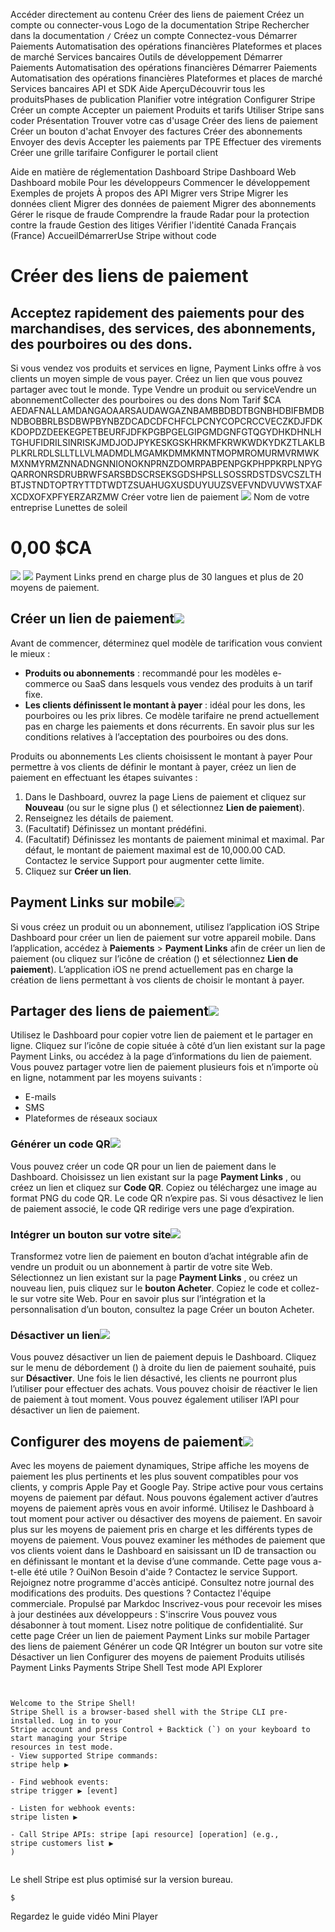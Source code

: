 Accéder directement au contenu
Créer des liens de paiement
Créez un compte
ou 
connecter-vous
Logo de la documentation Stripe
Rechercher dans la documentation
`/`
Créez un compte
Connectez-vous
Démarrer
Paiements
Automatisation des opérations financières
Plateformes et places de marché
Services bancaires
Outils de développement
Démarrer
Paiements
Automatisation des opérations financières
Démarrer
Paiements
Automatisation des opérations financières
Plateformes et places de marché
Services bancaires
API et SDK
Aide
AperçuDécouvrir tous les produitsPhases de publication
Planifier votre intégration
Configurer Stripe
Créer un compte
Accepter un paiement
Produits et tarifs
Utiliser Stripe sans coder
Présentation
Trouver votre cas d'usage
Créer des liens de paiement
Créer un bouton d'achat
Envoyer des factures
Créer des abonnements
Envoyer des devis
Accepter les paiements par TPE
Effectuer des virements
Créer une grille tarifaire
Configurer le portail client


Aide en matière de réglementation
Dashboard Stripe
Dashboard Web
Dashboard mobile
Pour les développeurs
Commencer le développement
Exemples de projets
À propos des API
Migrer vers Stripe
Migrer les données client
Migrer des données de paiement
Migrer des abonnements
Gérer le risque de fraude
Comprendre la fraude
Radar pour la protection contre la fraude
Gestion des litiges
Vérifier l'identité
Canada
Français (France)
AccueilDémarrerUse Stripe without code
# Créer des liens de paiement
## Acceptez rapidement des paiements pour des marchandises, des services, des abonnements, des pourboires ou des dons.
Si vous vendez vos produits et services en ligne, Payment Links offre à vos clients un moyen simple de vous payer. Créez un lien que vous pouvez partager avec tout le monde.
Type
Vendre un produit ou serviceVendre un abonnementCollecter des pourboires ou des dons
Nom
Tarif
$CA
AEDAFNALLAMDANGAOAARSAUDAWGAZNBAMBBDBDTBGNBHDBIFBMDBNDBOBBRLBSDBWPBYNBZDCADCDFCHFCLPCNYCOPCRCCVECZKDJFDKKDOPDZDEEKEGPETBEURFJDFKPGBPGELGIPGMDGNFGTQGYDHKDHNLHTGHUFIDRILSINRISKJMDJODJPYKESKGSKHRKMFKRWKWDKYDKZTLAKLBPLKRLRDLSLLTLLVLMADMDLMGAMKDMMKMNTMOPMROMURMVRMWKMXNMYRMZNNADNGNNIONOKNPRNZDOMRPABPENPGKPHPPKRPLNPYGQARRONRSDRUBRWFSARSBDSCRSEKSGDSHPSLLSOSSRDSTDSVCSZLTHBTJSTNDTOPTRYTTDTWDTZSUAHUGXUSDUYUUZSVEFVNDVUVWSTXAFXCDXOFXPFYERZARZMW
Créer votre lien de paiement
![](https://b.stripecdn.com/docs-statics-srv/assets/0bf124f94479ea72ead56c0aad4e7557.svg)
Nom de votre entreprise
Lunettes de soleil
# 0,00 $CA
![](https://b.stripecdn.com/docs-statics-srv/assets/2fc0a8c0d6698e8ecd951d3c8137aa89.svg)
![](https://b.stripecdn.com/docs-statics-srv/assets/c63e01cc65f29058b5709a0b8bcabf8b.svg)
Payment Links prend en charge plus de 30 langues et plus de 20 moyens de paiement.
## Créer un lien de paiement![](https://b.stripecdn.com/docs-statics-srv/assets/fcc3a1c24df6fcffface6110ca4963de.svg)
Avant de commencer, déterminez quel modèle de tarification vous convient le mieux :
  * **Produits ou abonnements** : recommandé pour les modèles e-commerce ou SaaS dans lesquels vous vendez des produits à un tarif fixe.
  * **Les clients définissent le montant à payer** : idéal pour les dons, les pourboires ou les prix libres. Ce modèle tarifaire ne prend actuellement pas en charge les paiements et dons récurrents. En savoir plus sur les conditions relatives à l’acceptation des pourboires ou des dons.


Produits ou abonnements
Les clients choisissent le montant à payer
Pour permettre à vos clients de définir le montant à payer, créez un lien de paiement en effectuant les étapes suivantes :
  1. Dans le Dashboard, ouvrez la page Liens de paiement et cliquez sur **Nouveau** (ou sur le signe plus () et sélectionnez **Lien de paiement**).
  2. Renseignez les détails de paiement.
  3. (Facultatif) Définissez un montant prédéfini.
  4. (Facultatif) Définissez les montants de paiement minimal et maximal. Par défaut, le montant de paiement maximal est de 10,000.00 CAD. Contactez le service Support pour augmenter cette limite.
  5. Cliquez sur **Créer un lien**.


## Payment Links sur mobile![](https://b.stripecdn.com/docs-statics-srv/assets/fcc3a1c24df6fcffface6110ca4963de.svg)
Si vous créez un produit ou un abonnement, utilisez l’application iOS Stripe Dashboard pour créer un lien de paiement sur votre appareil mobile. Dans l’application, accédez à **Paiements** > **Payment Links** afin de créer un lien de paiement (ou cliquez sur l’icône de création () et sélectionnez **Lien de paiement**). L’application iOS ne prend actuellement pas en charge la création de liens permettant à vos clients de choisir le montant à payer.
## Partager des liens de paiement![](https://b.stripecdn.com/docs-statics-srv/assets/fcc3a1c24df6fcffface6110ca4963de.svg)
Utilisez le Dashboard pour copier votre lien de paiement et le partager en ligne. Cliquez sur l’icône de copie située à côté d’un lien existant sur la page Payment Links, ou accédez à la page d’informations du lien de paiement. Vous pouvez partager votre lien de paiement plusieurs fois et n’importe où en ligne, notamment par les moyens suivants :
  * E-mails
  * SMS
  * Plateformes de réseaux sociaux


### Générer un code QR![](https://b.stripecdn.com/docs-statics-srv/assets/fcc3a1c24df6fcffface6110ca4963de.svg)
Vous pouvez créer un code QR pour un lien de paiement dans le Dashboard. Choisissez un lien existant sur la page **Payment Links** , ou créez un lien et cliquez sur **Code QR**. Copiez ou téléchargez une image au format PNG du code QR.
Le code QR n’expire pas. Si vous désactivez le lien de paiement associé, le code QR redirige vers une page d’expiration.
### Intégrer un bouton sur votre site![](https://b.stripecdn.com/docs-statics-srv/assets/fcc3a1c24df6fcffface6110ca4963de.svg)
Transformez votre lien de paiement en bouton d’achat intégrable afin de vendre un produit ou un abonnement à partir de votre site Web. Sélectionnez un lien existant sur la page **Payment Links** , ou créez un nouveau lien, puis cliquez sur le **bouton Acheter**. Copiez le code et collez-le sur votre site Web. Pour en savoir plus sur l’intégration et la personnalisation d’un bouton, consultez la page Créer un bouton Acheter.
### Désactiver un lien![](https://b.stripecdn.com/docs-statics-srv/assets/fcc3a1c24df6fcffface6110ca4963de.svg)
Vous pouvez désactiver un lien de paiement depuis le Dashboard. Cliquez sur le menu de débordement () à droite du lien de paiement souhaité, puis sur **Désactiver**. Une fois le lien désactivé, les clients ne pourront plus l’utiliser pour effectuer des achats. Vous pouvez choisir de réactiver le lien de paiement à tout moment. Vous pouvez également utiliser l’API pour désactiver un lien de paiement.
## Configurer des moyens de paiement![](https://b.stripecdn.com/docs-statics-srv/assets/fcc3a1c24df6fcffface6110ca4963de.svg)
Avec les moyens de paiement dynamiques, Stripe affiche les moyens de paiement les plus pertinents et les plus souvent compatibles pour vos clients, y compris Apple Pay et Google Pay. Stripe active pour vous certains moyens de paiement par défaut. Nous pouvons également activer d’autres moyens de paiement après vous en avoir informé. Utilisez le Dashboard à tout moment pour activer ou désactiver des moyens de paiement. En savoir plus sur les moyens de paiement pris en charge et les différents types de moyens de paiement.
Vous pouvez examiner les méthodes de paiement que vos clients voient dans le Dashboard en saisissant un ID de transaction ou en définissant le montant et la devise d’une commande.
Cette page vous a-t-elle été utile ?
OuiNon
Besoin d'aide ? Contactez le service Support.
Rejoignez notre programme d'accès anticipé.
Consultez notre journal des modifications des produits.
Des questions ? Contactez l'équipe commerciale.
Propulsé par Markdoc
Inscrivez-vous pour recevoir les mises à jour destinées aux développeurs :
S'inscrire
Vous pouvez vous désabonner à tout moment. Lisez notre politique de confidentialité.
Sur cette page
Créer un lien de paiement
Payment Links sur mobile
Partager des liens de paiement
Générer un code QR
Intégrer un bouton sur votre site
Désactiver un lien
Configurer des moyens de paiement
Produits utilisés
Payment Links
Payments
Stripe Shell
Test mode
API Explorer
```


Welcome to the Stripe Shell!
Stripe Shell is a browser-based shell with the Stripe CLI pre-installed. Log in to your
Stripe account and press Control + Backtick (`) on your keyboard to start managing your Stripe
resources in test mode.
- View supported Stripe commands: 
stripe help ▶️

- Find webhook events: 
stripe trigger ▶️ [event]

- Listen for webhook events: 
stripe listen ▶

- Call Stripe APIs: stripe [api resource] [operation] (e.g., 
stripe customers list ▶️
)


```

Le shell Stripe est plus optimisé sur la version bureau.
```
$
```

Regardez le guide vidéo
Mini Player
